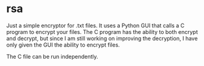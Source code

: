 # rsa
Just a simple encryptor for .txt files. It uses a Python GUI that calls a C program to encrypt your files.
The C program has the ability to both encrypt and decrypt, but since I am still working on improving the decryption,
I have only given the GUI the ability to encrypt files.

The C file can be run independently.
